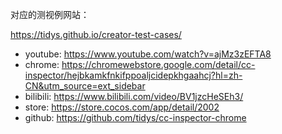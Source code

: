 对应的测视例网站：

https://tidys.github.io/creator-test-cases/

- youtube: https://www.youtube.com/watch?v=ajMz3zEFTA8
- chrome: https://chromewebstore.google.com/detail/cc-inspector/hejbkamkfnkifppoaljcidepkhgaahcj?hl=zh-CN&utm_source=ext_sidebar
- bilibili: https://www.bilibili.com/video/BV1jzcHeSEh3/
- store: https://store.cocos.com/app/detail/2002
- github: https://github.com/tidys/cc-inspector-chrome